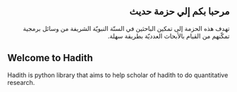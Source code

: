 ## <div dir="rtl"> مرحبا بكم إلي حزمة حديث </div>

<div dir="rtl">
تهدف هذه الحزمة إلى تمكين الباحثين في السنّة النبويّة الشريفة من وسائل برمجية تمكّنهم من القيام بالأبحاث العدديّة بطريقة سهلة.
</div>

## Welcome to Hadith

Hadith is python library that aims to help scholar of hadith to do quantitative research.
